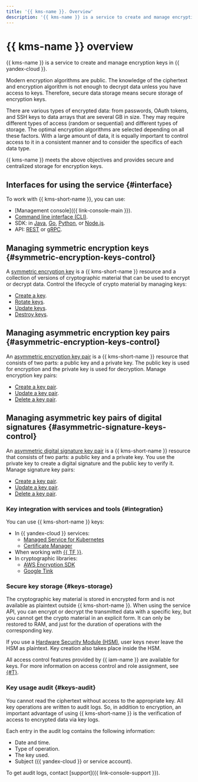 ```yaml
---
title: '{{ kms-name }}. Overview'
description: '{{ kms-name }} is a service to create and manage encryption keys in {{ yandex-cloud }}. Modern encryption algorithms are public. Without access to keys, the knowledge of the ciphertext and encryption algorithm is not enough to decrypt data. Therefore, secure data storage means secure storage of encryption keys.'
---
```


# {{ kms-name }} overview

{{ kms-name }} is a service to create and manage encryption keys in {{ yandex-cloud }}.

Modern encryption algorithms are public. The knowledge of the ciphertext and encryption algorithm is not enough to decrypt data unless you have access to keys. Therefore, secure data storage means secure storage of encryption keys.

There are various types of encrypted data: from passwords, OAuth tokens, and SSH keys to data arrays that are several GB in size. They may require different types of access (random or sequential) and different types of storage. The optimal encryption algorithms are selected depending on all these factors. With a large amount of data, it is equally important to control access to it in a consistent manner and to consider the specifics of each data type.

{{ kms-name }} meets the above objectives and provides secure and centralized storage for encryption keys.

## Interfaces for using the service {#interface}

To work with {{ kms-short-name }}, you can use:
* [Management console]({{ link-console-main }}).
* [Command line interface (CLI)](../../cli/).
* SDK: in [Java](https://github.com/yandex-cloud/java-sdk), [Go](https://github.com/yandex-cloud/go-sdk), [Python](https://github.com/yandex-cloud/python-sdk), or [Node.js](https://github.com/yandex-cloud/nodejs-sdk).
* API: [REST](../api-ref/) or [gRPC](../api-ref/grpc/).

## Managing symmetric encryption keys {#symmetric-encryption-keys-control}

A [symmetric encryption key](key.md) is a {{ kms-short-name }} resource and a collection of versions of cryptographic material that can be used to encrypt or decrypt data. Control the lifecycle of crypto material by managing keys:
* [Create a key](../operations/key.md#create).
* [Rotate keys](../operations/key.md#rotate).
* [Update keys](../operations/key.md#update).
* [Destroy keys](../operations/key.md#delete).

## Managing asymmetric encryption key pairs {#asymmetric-encryption-keys-control}

An [asymmetric encryption key pair](asymmetric-encryption-key.md) is a {{ kms-short-name }} resource that consists of two parts: a public key and a private key. The public key is used for encryption and the private key is used for decryption. Manage encryption key pairs:
* [Create a key pair](../operations/asymmetric-encryption-key.md#create).
* [Update a key pair](../operations/asymmetric-encryption-key.md#update).
* [Delete a key pair](../operations/asymmetric-encryption-key.md#delete).

## Managing asymmetric key pairs of digital signatures {#asymmetric-signature-keys-control}

An [asymmetric digital signature key pair](asymmetric-signature-key.md) is a {{ kms-short-name }} resource that consists of two parts: a public key and a private key. You use the private key to create a digital signature and the public key to verify it. Manage signature key pairs:
* [Create a key pair](../operations/asymmetric-signature-key.md#create).
* [Update a key pair](../operations/asymmetric-signature-key.md#update).
* [Delete a key pair](../operations/asymmetric-signature-key.md#delete).

### Key integration with services and tools {#integration}

You can use {{ kms-short-name }} keys:
* In {{ yandex-cloud }} services:
  * [Managed Service for Kubernetes](../../managed-kubernetes/)
  * [Certificate Manager](../../certificate-manager/)
* When working with [{{ TF }}](../tutorials/terraform-key.md).
* In cryptographic libraries:
  * [AWS Encryption SDK](../tutorials/encrypt/aws-encryption-sdk.md)
  * [Google Tink](../tutorials/encrypt/google-tink.md)

### Secure key storage {#keys-storage}

The cryptographic key material is stored in encrypted form and is not available as plaintext outside {{ kms-short-name }}. When using the service API, you can encrypt or decrypt the transmitted data with a specific key, but you cannot get the crypto material in an explicit form. It can only be restored to RAM, and just for the duration of operations with the corresponding key.

If you use a [Hardware Security Module (HSM)](hsm.md), user keys never leave the HSM as plaintext. Key creation also takes place inside the HSM. 

All access control features provided by {{ iam-name }} are available for keys. For more information on access control and role assignment, see [{#T}](../security/index.md).

### Key usage audit {#keys-audit}

You cannot read the ciphertext without access to the appropriate key. All key operations are written to audit logs. So, in addition to encryption, an important advantage of using {{ kms-short-name }} is the verification of access to encrypted data via key logs.

Each entry in the audit log contains the following information:
* Date and time.
* Type of operation.
* The key used.
* Subject ({{ yandex-cloud }} or service account).

To get audit logs, contact [support]({{ link-console-support }}).